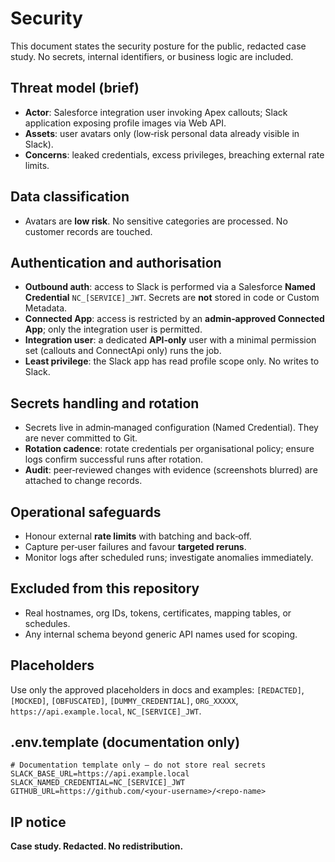 ﻿# Security

This document states the security posture for the public, redacted case study. No secrets, internal identifiers, or business logic are included.

## Threat model (brief)

* **Actor**: Salesforce integration user invoking Apex callouts; Slack application exposing profile images via Web API.
* **Assets**: user avatars only (low‑risk personal data already visible in Slack).
* **Concerns**: leaked credentials, excess privileges, breaching external rate limits.

## Data classification

* Avatars are **low risk**. No sensitive categories are processed. No customer records are touched.

## Authentication and authorisation

* **Outbound auth**: access to Slack is performed via a Salesforce **Named Credential** `NC_[SERVICE]_JWT`. Secrets are **not** stored in code or Custom Metadata.
* **Connected App**: access is restricted by an **admin‑approved Connected App**; only the integration user is permitted.
* **Integration user**: a dedicated **API‑only** user with a minimal permission set (callouts and ConnectApi only) runs the job.
* **Least privilege**: the Slack app has read profile scope only. No writes to Slack.

## Secrets handling and rotation

* Secrets live in admin‑managed configuration (Named Credential). They are never committed to Git.
* **Rotation cadence**: rotate credentials per organisational policy; ensure logs confirm successful runs after rotation.
* **Audit**: peer‑reviewed changes with evidence (screenshots blurred) are attached to change records.

## Operational safeguards

* Honour external **rate limits** with batching and back‑off.
* Capture per‑user failures and favour **targeted reruns**.
* Monitor logs after scheduled runs; investigate anomalies immediately.

## Excluded from this repository

* Real hostnames, org IDs, tokens, certificates, mapping tables, or schedules.
* Any internal schema beyond generic API names used for scoping.

## Placeholders

Use only the approved placeholders in docs and examples:
`[REDACTED]`, `[MOCKED]`, `[OBFUSCATED]`, `[DUMMY_CREDENTIAL]`, `ORG_XXXXX`, `https://api.example.local`, `NC_[SERVICE]_JWT`.

## .env.template (documentation only)

```dotenv
# Documentation template only – do not store real secrets
SLACK_BASE_URL=https://api.example.local
SLACK_NAMED_CREDENTIAL=NC_[SERVICE]_JWT
GITHUB_URL=https://github.com/<your-username>/<repo-name>
```

## IP notice

**Case study. Redacted. No redistribution.**
